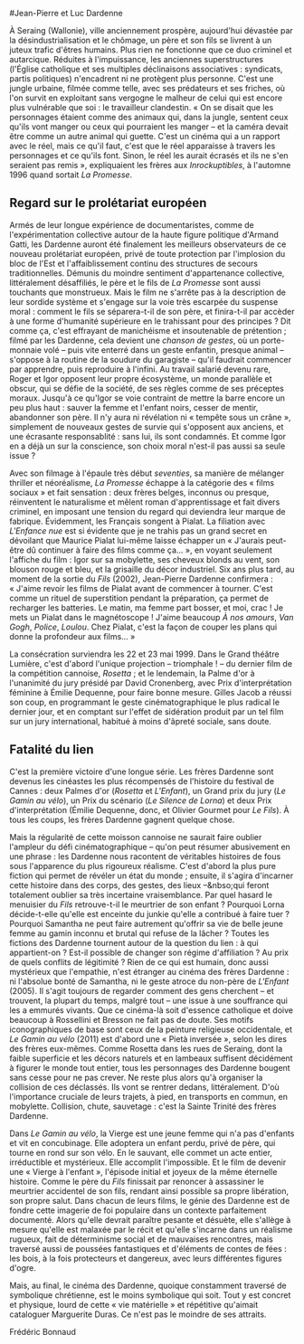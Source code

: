 
#Jean-Pierre et Luc Dardenne

À Seraing (Wallonie), ville anciennement prospère, aujourd'hui dévastée par la désindustrialisation et le chômage, un père et son fils se livrent à un juteux trafic d'êtres humains. Plus rien ne fonctionne que ce duo criminel et autarcique. Réduites à l'impuissance, les anciennes superstructures (l'Église catholique et ses multiples déclinaisons associatives&nbsp;:  syndicats, partis politiques) n'encadrent ni ne protègent plus personne. C'est une jungle urbaine, filmée comme telle, avec ses prédateurs et ses friches, où l'on survit en exploitant sans vergogne le malheur de celui qui est encore plus vulnérable que soi&nbsp;: le travailleur clandestin. «&nbsp;On se disait que les personnages étaient comme des animaux qui, dans la jungle, sentent ceux qu'ils vont manger ou ceux qui pourraient les manger –&nbsp;et la caméra devait être comme un autre animal qui guette. C'est un cinéma qui a un rapport avec le réel, mais ce qu'il faut, c'est que le réel apparaisse à travers les personnages et ce qu'ils font. Sinon, le réel les aurait écrasés et ils ne s'en seraient pas remis&nbsp;», expliquaient les frères aux *Inrockuptibles*, à l'automne 1996 quand sortait *La Promesse*.

## Regard sur le prolétariat européen

Armés de leur longue expérience de documentaristes, comme de l'expérimentation collective autour de la haute figure politique d'Armand Gatti, les Dardenne auront été finalement les meilleurs observateurs de ce nouveau prolétariat européen, privé de toute protection par l'implosion du bloc de l'Est et l'affaiblissement continu des structures de secours traditionnelles. Démunis du moindre sentiment d'appartenance collective, littéralement désaffiliés, le père et le fils de *La Promesse* sont aussi touchants que monstrueux. Mais le film ne s'arrête pas à la description de leur sordide système et s'engage sur la voie très escarpée du suspense moral&nbsp;: comment le fils se séparera-t-il de son père, et finira-t-il par accèder à une forme d'humanité supérieure en le trahissant pour des principes&nbsp;? Dit comme ça, c'est effrayant de manichéisme et insoutenable de prétention&nbsp;; filmé par les Dardenne, cela devient une *chanson de gestes*, où un porte-monnaie volé –&nbsp;puis vite enterré dans un geste enfantin, presque animal&nbsp;– s'oppose à la routine de la soudure du garagiste –&nbsp;qu'il faudrait commencer par apprendre, puis reproduire à l'infini. Au travail salarié devenu rare, Roger et Igor opposent leur propre écosystème, un monde parallèle et obscur, qui se défie de la société, de ses règles comme de ses préceptes moraux. Jusqu'à ce qu'Igor se voie contraint de mettre la barre encore un peu plus haut&nbsp;: sauver la femme et l'enfant noirs, cesser de mentir, abandonner son père. Il n'y aura ni révélation ni «&nbsp;tempête sous un crâne&nbsp;», simplement de nouveaux gestes de survie qui s'opposent aux anciens, et une écrasante responsablité&nbsp;: sans lui, ils sont condamnés. Et comme Igor en a déjà un sur la conscience, son choix moral n'est-il pas aussi sa seule issue&nbsp;?

Avec son filmage à l'épaule très début *seventies*, sa manière de mélanger thriller et néoréalisme, *La Promesse* échappe à la catégorie des «&nbsp;films sociaux&nbsp;» et fait sensation&nbsp;: deux frères belges, inconnus ou presque, réinventent le naturalisme et mêlent roman d'apprentissage et fait divers criminel, en imposant une tension du regard qui deviendra leur marque de fabrique. Évidemment, les Français songent à Pialat. La filiation avec *L'Enfance nue* est si évidente que je ne trahis pas un grand secret en dévoilant que Maurice Pialat lui-même laisse échapper un «&nbsp;J'aurais peut-être dû continuer à faire des films comme ça...&nbsp;», en voyant seulement l'affiche du film&nbsp;: Igor sur sa mobylette, ses cheveux blonds au vent, son blouson rouge et bleu, et la grisaille du décor industriel. Six ans plus tard, au moment de la sortie du *Fils* (2002), Jean-Pierre Dardenne confirmera&nbsp;: «&nbsp;J'aime revoir les films de Pialat avant de commencer à tourner. C'est comme un rituel de superstition pendant la préparation, ça permet de recharger les batteries. Le matin, ma femme part bosser, et moi, crac&nbsp;! Je mets un Pialat dans le magnétoscope&nbsp;! J'aime beaucoup *À nos amours*, *Van Gogh*, *Police*, *Loulou*. Chez Pialat, c'est la façon de couper les plans qui donne la profondeur aux films...&nbsp;»

La consécration surviendra les 22 et 23 mai 1999. Dans le Grand théâtre Lumière, c'est d'abord l'unique projection – triomphale&nbsp;! – du dernier film de la compétition cannoise, *Rosetta*&nbsp;; et le lendemain, la Palme d'or à l'unanimité du jury présidé par David Cronenberg, avec Prix d'interprétation féminine à Émilie Dequenne, pour faire bonne mesure. Gilles Jacob a réussi son coup, en programmant le geste cinématographique le plus radical le dernier jour, et en comptant sur l'effet de sidération produit par un tel film sur un jury international, habitué à moins d'âpreté sociale, sans doute.

## Fatalité du lien

C'est la première victoire d'une longue série. Les frères Dardenne sont devenus les cinéastes les plus récompensés de l'histoire du festival de Cannes&nbsp;: deux Palmes d'or (*Rosetta* et *L'Enfant*), un Grand prix du jury (*Le Gamin au vélo*), un Prix du scénario (*Le Silence de Lorna*) et deux Prix d'interprétation (Émilie Dequenne, donc, et Olivier Gourmet pour *Le Fils*). À tous les coups, les frères Dardenne gagnent quelque chose.

Mais la régularité de cette moisson cannoise ne saurait faire oublier l'ampleur du défi cinématographique –&nbsp;qu'on peut résumer abusivement en une phrase&nbsp;: les Dardenne nous racontent de véritables histoires de fous sous l'apparence du plus rigoureux réalisme. C'est d'abord la plus pure fiction qui permet de révéler un état du monde&nbsp;; ensuite, il s'agira d'incarner cette histoire dans des corps, des gestes, des lieux –&nbso;qui feront totalement oublier sa très incertaine vraisemblance. Par quel hasard le menuisier du *Fils* retrouve-t-il le meurtrier de son enfant&nbsp;? Pourquoi Lorna décide-t-elle qu'elle est enceinte du junkie qu'elle a contribué à faire tuer&nbsp;? Pourquoi Samantha ne peut faire autrement qu'offrir sa vie de belle jeune femme au gamin inconnu et brutal qui refuse de la lâcher&nbsp;? Toutes les fictions des Dardenne tournent autour de la question du lien&nbsp;: à qui appartient-on&nbsp;? Est-il possible de changer son régime d'affiliation&nbsp;? Au prix de quels conflits de légitimité&nbsp;? Rien de ce qui est humain, donc aussi mystérieux que l'empathie, n'est étranger au cinéma des frères Dardenne&nbsp;: ni l'absolue bonté de Samantha, ni le geste atroce du non-père de *L'Enfant* (2005). Il s'agit toujours de regarder comment des gens cherchent –&nbsp;et trouvent, la plupart du temps, malgré tout&nbsp;– une issue à une souffrance qui les a emmurés vivants. Que ce cinéma-là soit d'essence catholique et doive beaucoup à Rossellini et Bresson ne fait pas de doute. Ses motifs iconographiques de base sont ceux de la peinture religieuse occidentale, et *Le Gamin au vélo* (2011) est d'abord une «&nbsp;Pietà inversée&nbsp;», selon les dires des frères eux-mêmes. Comme Rosetta dans les rues de Seraing, dont la faible superficie et les décors naturels et en lambeaux suffisent décidément à figurer le monde tout entier, tous les personnages des Dardenne bougent sans cesse pour ne pas crever. Ne reste plus alors qu'à organiser la collision de ces déclassés. Ils vont se rentrer dedans, littéralement. D'où l'importance cruciale de leurs trajets, à pied, en transports en commun, en mobylette. Collision, chute, sauvetage&nbsp;: c'est la Sainte Trinité des frères Dardenne.

Dans *Le Gamin au vélo*, la Vierge est une jeune femme qui n'a pas d'enfants et vit en concubinage. Elle adoptera un enfant perdu, privé de père, qui tourne en rond sur son vélo. En le sauvant, elle commet un acte entier, irréductible et mystérieux. Elle accomplit l'impossible. Et le film de devenir une «&nbsp;Vierge à l'enfant&nbsp;», l'épisode initial et joyeux de la même éternelle histoire. Comme le père du *Fils* finissait par renoncer à assassiner le meurtrier accidentel de son fils, rendant ainsi possible sa propre libération, son propre salut. Dans chacun de leurs films, le génie des Dardenne est de fondre cette imagerie de foi populaire dans un contexte parfaitement documenté. Alors qu'elle devrait paraître pesante et désuète, elle s'allège à mesure qu'elle est malaxée par le récit et qu'elle s'incarne dans un réalisme rugueux, fait de déterminisme social et de mauvaises rencontres, mais traversé aussi de poussées fantastiques et d'éléments de contes de fées&nbsp;: les bois, à la fois protecteurs et dangereux, avec leurs différentes figures d'ogre.

Mais, au final, le cinéma des Dardenne, quoique constamment traversé de symbolique chrétienne, est le moins symbolique qui soit. Tout y est concret et physique, lourd de cette «&nbsp;vie matérielle&nbsp;» et répétitive qu'aimait cataloguer Marguerite Duras. Ce n'est pas le moindre de ses attraits.

Frédéric Bonnaud